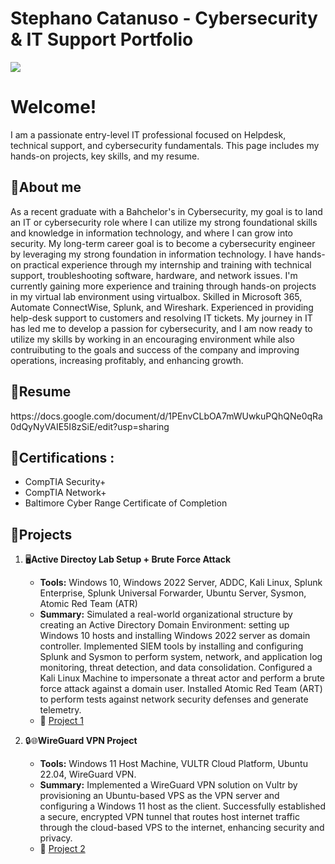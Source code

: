 # Stephano Catanuso - Cybersecurity & IT Support Portfolio
<a href="https://www.linkedin.com/in/stephano-catanuso/"><img src="https://img.shields.io/badge/-LinkedIn-0072b1?&style=for-the-badge&logo=linkedin&logoColor=white" /></a>

# Welcome!
I am a passionate entry-level IT professional focused on Helpdesk, technical support, and cybersecurity fundamentals. This page includes my hands-on projects, key skills, and my resume.

## 📄About me

As a recent graduate with a Bahchelor's in Cybersecurity, my goal is to land an IT or cybersecurity role where I can utilize my strong foundational skills and knowledge in information technology, and where I can grow into security. My long-term career goal is to become a cybersecurity engineer by leveraging my strong foundation in information technology. I have hands-on practical experience through my internship and training with technical support, troubleshooting software, hardware, and network issues. I'm currently gaining more experience and training through hands-on projects in my virtual lab environment using virtualbox. Skilled in Microsoft 365, Automate ConnectWise, Splunk, and Wireshark. Experienced in providing help-desk support to customers and resolving IT tickets. My journey in IT has led me to develop a passion for cybersecurity, and I am now ready to utilize my skills by working in an encouraging environment while also contruibuting to the goals and success of the company and improving operations, increasing profitably, and enhancing growth.

<h2> 📝Resume</h2>
https://docs.google.com/document/d/1PEnvCLbOA7mWUwkuPQhQNe0qRa0dQyNyVAIE5I8zSiE/edit?usp=sharing

<h2> 🏅Certifications :</h2>

- CompTIA Security+
- CompTIA Network+
- Baltimore Cyber Range Certificate of Completion

<h2>🔧Projects</h2>

1.  🖥️**Active Directoy Lab Setup + Brute Force Attack**
    - **Tools:** Windows 10, Windows 2022 Server, ADDC, Kali Linux, Splunk Enterprise, Splunk Universal Forwarder, Ubuntu Server, Sysmon, Atomic Red Team (ATR)
    - **Summary:** Simulated a real-world organizational structure by creating an Active Directory Domain Environment: setting up Windows 10 hosts and installing Windows 2022 server as domain controller. Implemented SIEM tools by installing and configuring Splunk and Sysmon to perform system, network, and application log monitoring, threat detection, and data consolidation. Configured a Kali Linux Machine to impersonate a threat actor and perform a brute force attack against a domain user. Installed Atomic Red Team (ART) to perform tests against network security defenses and generate telemetry.
    -  🧾 [Project 1](https://youtu.be/ArXpOvnhGl4)

2.  🔒🌐**WireGuard VPN Project**
    - **Tools:** Windows 11 Host Machine, VULTR Cloud Platform, Ubuntu 22.04, WireGuard VPN.
    - **Summary:** Implemented a WireGuard VPN solution on Vultr by provisioning an Ubuntu-based VPS as the VPN server and configuring a Windows 11 host as the client. Successfully established a secure, encrypted VPN tunnel that routes host internet traffic through the cloud-based VPS to the internet, enhancing security and privacy. 
    -  🧾 [Project 2](https://youtu.be/ArXpOvnhGl4)
